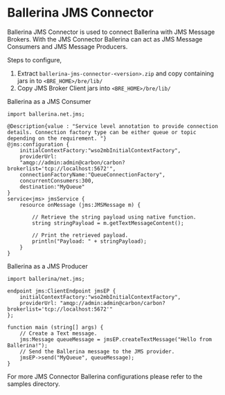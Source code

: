 # Ballerina JMS Connector

Ballerina JMS Connector is used to connect Ballerina with JMS Message Brokers. With the JMS Connector Ballerina can act as JMS Message Consumers and JMS Message Producers.

Steps to configure,
1. Extract `ballerina-jms-connector-<version>.zip` and copy containing jars in to `<BRE_HOME>/bre/lib/`
2. Copy JMS Broker Client jars into `<BRE_HOME>/bre/lib/`

Ballerina as a JMS Consumer

```ballerina
import ballerina.net.jms;

@Description{value : "Service level annotation to provide connection details. Connection factory type can be either queue or topic depending on the requirement. "}
@jms:configuration {
    initialContextFactory:"wso2mbInitialContextFactory",
    providerUrl:
    "amqp://admin:admin@carbon/carbon?brokerlist='tcp://localhost:5672'",
    connectionFactoryName:"QueueConnectionFactory",
    concurrentConsumers:300,
    destination:"MyQueue"
}
service<jms> jmsService {
    resource onMessage (jms:JMSMessage m) {

        // Retrieve the string payload using native function.
        string stringPayload = m.getTextMessageContent();

        // Print the retrieved payload.
        println("Payload: " + stringPayload);
    }
}
````
    
 
Ballerina as a JMS Producer

```ballerina
import ballerina/net.jms;

endpoint jms:ClientEndpoint jmsEP {
    initialContextFactory:"wso2mbInitialContextFactory",
    providerUrl: "amqp://admin:admin@carbon/carbon?brokerlist='tcp://localhost:5672'"
};

function main (string[] args) {
    // Create a Text message.
    jms:Message queueMessage = jmsEP.createTextMessage("Hello from Ballerina!");
    // Send the Ballerina message to the JMS provider.
    jmsEP->send("MyQueue", queueMessage);
}

````
     


 For more JMS Connector Ballerina configurations please refer to the samples directory.
